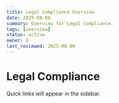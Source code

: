 ```yaml
---
title: Legal Compliance Overview
date: 2025-08-08
summary: Overview for Legal Compliance.
tags: [overview]
status: active
owner: Q
last_reviewed: 2025-08-08
---
```

# Legal Compliance

Quick links will appear in the sidebar.
